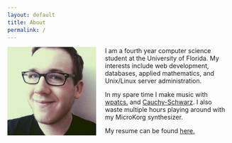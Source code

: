 ```yaml
---
layout: default
title: About
permalink: /
---
```


<img src="img/me.jpg" width="200" align="left" style="padding-right:20px;">
I am a fourth year computer science student at the University of Florida. My
interests include web development, databases, applied mathematics, and
Unix/Linux server administration.

In my spare time I make music with [wpatcs.](http://wpatcs.bandcamp.com) and
[Cauchy-Schwarz](http://cauchyschwarz.bandcamp.com). I also waste multiple hours
playing around with my MicroKorg synthesizer.

My resume can be found [here.](img/Resume.pdf)
